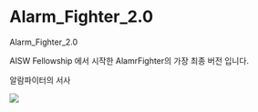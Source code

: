 # Alarm_Fighter_2.0
Alarm_Fighter_2.0

AISW Fellowship 에서 시작한 AlamrFighter의 가장 최종 버전 입니다.

알람파이터의 서사

<img src="https://user-images.githubusercontent.com/99014066/256570428-733a14f1-4790-4639-83e4-57f1ee377acf.gif">
